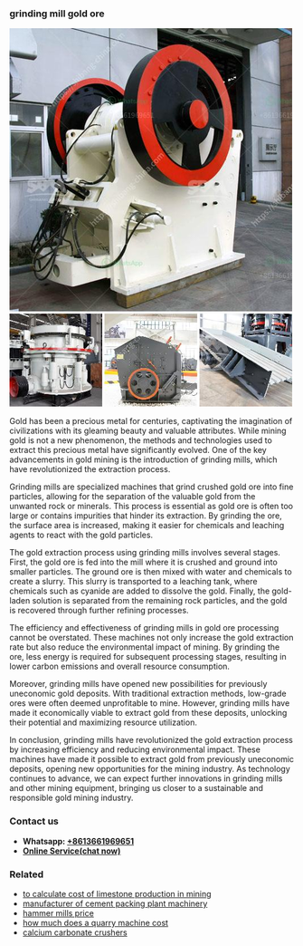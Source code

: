 <h3>grinding mill gold ore</h3><img src='1706768220.jpg' alt=''><p>Gold has been a precious metal for centuries, captivating the imagination of civilizations with its gleaming beauty and valuable attributes. While mining gold is not a new phenomenon, the methods and technologies used to extract this precious metal have significantly evolved. One of the key advancements in gold mining is the introduction of grinding mills, which have revolutionized the extraction process.</p><p>Grinding mills are specialized machines that grind crushed gold ore into fine particles, allowing for the separation of the valuable gold from the unwanted rock or minerals. This process is essential as gold ore is often too large or contains impurities that hinder its extraction. By grinding the ore, the surface area is increased, making it easier for chemicals and leaching agents to react with the gold particles.</p><p>The gold extraction process using grinding mills involves several stages. First, the gold ore is fed into the mill where it is crushed and ground into smaller particles. The ground ore is then mixed with water and chemicals to create a slurry. This slurry is transported to a leaching tank, where chemicals such as cyanide are added to dissolve the gold. Finally, the gold-laden solution is separated from the remaining rock particles, and the gold is recovered through further refining processes.</p><p>The efficiency and effectiveness of grinding mills in gold ore processing cannot be overstated. These machines not only increase the gold extraction rate but also reduce the environmental impact of mining. By grinding the ore, less energy is required for subsequent processing stages, resulting in lower carbon emissions and overall resource consumption.</p><p>Moreover, grinding mills have opened new possibilities for previously uneconomic gold deposits. With traditional extraction methods, low-grade ores were often deemed unprofitable to mine. However, grinding mills have made it economically viable to extract gold from these deposits, unlocking their potential and maximizing resource utilization.</p><p>In conclusion, grinding mills have revolutionized the gold extraction process by increasing efficiency and reducing environmental impact. These machines have made it possible to extract gold from previously uneconomic deposits, opening new opportunities for the mining industry. As technology continues to advance, we can expect further innovations in grinding mills and other mining equipment, bringing us closer to a sustainable and responsible gold mining industry.</p><h3>Contact us</h3><ul><li><strong>Whatsapp:&nbsp;<a href="https://wa.me/8613661969651">+8613661969651</a></strong></li><li><a href="https://swt.shibang-china.com/?git&amp;zhl&amp;grinding mill gold ore"><strong>Online Service(chat now)</strong></a></li></ul><h3>Related</h3><ul><li><a href='to calculate cost of limestone production in mining.md'>to calculate cost of limestone production in mining</a></li><li><a href='manufacturer of cement packing plant machinery.md'>manufacturer of cement packing plant machinery</a></li><li><a href='hammer mills price.md'>hammer mills price</a></li><li><a href='how much does a quarry machine cost.md'>how much does a quarry machine cost</a></li><li><a href='calcium carbonate crushers.md'>calcium carbonate crushers</a></li></ul>